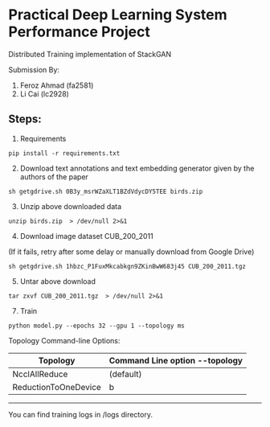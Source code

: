 # Practical Deep Learning System Performance Project

Distributed Training implementation of StackGAN

Submission By:

1. Feroz Ahmad (fa2581)
2. Li Cai (lc2928)

## Steps:

1. Requirements

`pip install -r requirements.txt`

2. Download text annotations and text embedding generator given by the authors of the paper

`sh getgdrive.sh 0B3y_msrWZaXLT1BZdVdycDY5TEE birds.zip`

3. Unzip above downloaded data

`unzip birds.zip  > /dev/null 2>&1`

4. Download image dataset CUB_200_2011

(If it fails, retry after some delay or manually download from Google Drive)

`sh getgdrive.sh 1hbzc_P1FuxMkcabkgn9ZKinBwW683j45 CUB_200_2011.tgz`

5. Untar above download

`tar zxvf CUB_200_2011.tgz  > /dev/null 2>&1`

7. Train

`python model.py --epochs 32 --gpu 1 --topology ms`

Topology Command-line Options:

| Topology             | Command Line option  --topology |
|----------------------|---------------------------------|
| NcclAllReduce        | (default)                       |
| ReductionToOneDevice | b                               |


---

You can find training logs in /logs directory.
